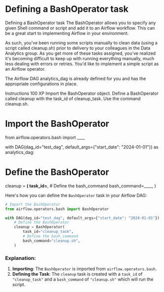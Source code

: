 # Defining a BashOperator task

Defining a BashOperator task
The BashOperator allows you to specify any given Shell command or script and add it to an Airflow workflow. This can be a great start to implementing Airflow in your environment.

As such, you've been running some scripts manually to clean data (using a script called cleanup.sh) prior to delivery to your colleagues in the Data Analytics group. As you get more of these tasks assigned, you've realized it's becoming difficult to keep up with running everything manually, much less dealing with errors or retries. You'd like to implement a simple script as an Airflow operator.

The Airflow DAG analytics_dag is already defined for you and has the appropriate configurations in place.

Instructions
100 XP
Import the BashOperator object.
Define a BashOperator called cleanup with the task_id of cleanup_task.
Use the command cleanup.sh.

# Import the BashOperator
from airflow.operators.bash import ____

with DAG(dag_id="test_dag", default_args={"start_date": "2024-01-01"}) as analytics_dag:
  # Define the BashOperator 
  cleanup = ____(
      task_id=____,
      # Define the bash_command
      bash_command=____,
  )

Here's how you can define the `BashOperator` task in your Airflow DAG:

```python
# Import the BashOperator
from airflow.operators.bash import BashOperator

with DAG(dag_id="test_dag", default_args={"start_date": "2024-01-01"}) as analytics_dag:
    # Define the BashOperator
    cleanup = BashOperator(
        task_id="cleanup_task",
        # Define the bash_command
        bash_command="cleanup.sh",
    )
```

### Explanation:
1. **Importing**: The `BashOperator` is imported from `airflow.operators.bash`.
2. **Defining the Task**: The `cleanup` task is created with a `task_id` of `"cleanup_task"` and a `bash_command` of `"cleanup.sh"` which will run the script.
